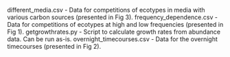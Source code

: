 different_media.csv - Data for competitions of ecotypes in media with various carbon sources (presented in Fig 3).
frequency_dependence.csv - Data for competitions of ecotypes at high and low frequencies (presented in Fig 1).
getgrowthrates.py - Script to calculate growth rates from abundance data. Can be run as-is.
overnight_timecourses.csv - Data for the overnight timecourses (presented in Fig 2).